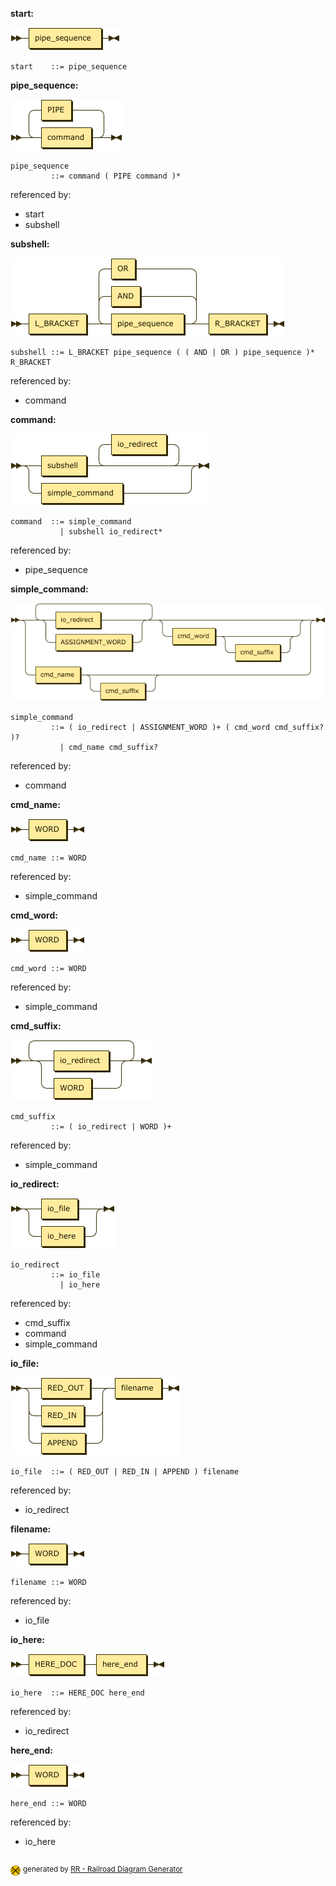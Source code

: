 **start:**

![start](diagram/start.png)

```
start    ::= pipe_sequence
```

**pipe_sequence:**

![pipe_sequence](diagram/pipe_sequence.png)

```
pipe_sequence
         ::= command ( PIPE command )*
```

referenced by:

* start
* subshell

**subshell:**

![subshell](diagram/subshell.png)

```
subshell ::= L_BRACKET pipe_sequence ( ( AND | OR ) pipe_sequence )* R_BRACKET
```

referenced by:

* command

**command:**

![command](diagram/command.png)

```
command  ::= simple_command
           | subshell io_redirect*
```

referenced by:

* pipe_sequence

**simple_command:**

![simple_command](diagram/simple_command.png)

```
simple_command
         ::= ( io_redirect | ASSIGNMENT_WORD )+ ( cmd_word cmd_suffix? )?
           | cmd_name cmd_suffix?
```

referenced by:

* command

**cmd_name:**

![cmd_name](diagram/cmd_name.png)

```
cmd_name ::= WORD
```

referenced by:

* simple_command

**cmd_word:**

![cmd_word](diagram/cmd_word.png)

```
cmd_word ::= WORD
```

referenced by:

* simple_command

**cmd_suffix:**

![cmd_suffix](diagram/cmd_suffix.png)

```
cmd_suffix
         ::= ( io_redirect | WORD )+
```

referenced by:

* simple_command

**io_redirect:**

![io_redirect](diagram/io_redirect.png)

```
io_redirect
         ::= io_file
           | io_here
```

referenced by:

* cmd_suffix
* command
* simple_command

**io_file:**

![io_file](diagram/io_file.png)

```
io_file  ::= ( RED_OUT | RED_IN | APPEND ) filename
```

referenced by:

* io_redirect

**filename:**

![filename](diagram/filename.png)

```
filename ::= WORD
```

referenced by:

* io_file

**io_here:**

![io_here](diagram/io_here.png)

```
io_here  ::= HERE_DOC here_end
```

referenced by:

* io_redirect

**here_end:**

![here_end](diagram/here_end.png)

```
here_end ::= WORD
```

referenced by:

* io_here

## 
![rr-2.0](diagram/rr-2.0.png) <sup>generated by [RR - Railroad Diagram Generator][RR]</sup>

[RR]: http://bottlecaps.de/rr/ui